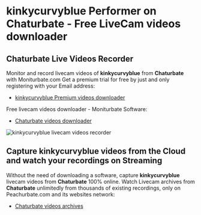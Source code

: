 # kinkycurvyblue Performer on Chaturbate - Free LiveCam videos downloader

## Chaturbate Live Videos Recorder

Monitor and record livecam videos of **kinkycurvyblue** from **Chaturbate** with Moniturbate.com
Get a premium trial for free by just and only registering with your Email address:
* [kinkycurvyblue Premium videos downloader](https://moniturbate.com/request-demo-licence-key.html)

Free livecam videos downloader - Moniturbate Software:
* [Chaturbate videos downloader](https://moniturbate.com/moniturbate-download-software.html)

![kinkycurvyblue livecam videos recorder](https://peachurnet.com/templates/moniturbate-software.png)


## Capture kinkycurvyblue videos from the Cloud and watch your recordings on Streaming

Without the need of downloading a software, capture **kinkycurvyblue** livecam videos from **Chaturbate** 100% online.
Watch Livecam archives from **Chaturbate** unlimitedly from thousands of existing recordings, only on Peachurbate.com and its websites network:
* [Chaturbate videos archives](https://peachurnet.com/)